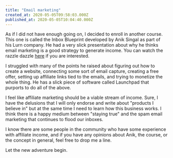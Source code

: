 ```yaml
---
title: "Email marketing"
created_at: 2020-05-05T09:58:03.000Z
published_at: 2020-05-05T10:04:40.000Z
---
```

As if I did not have enough going on, I decided to enroll in another course. This one is called the Inbox Blueprint developed by Anik Singal as part of his Lurn company. He had a very slick presentation about why he thinks email marketing is a good strategy to generate income. You can watch the razzle dazzle [here](https://bootcamp.lurn.com/rk-esi-1/?utm_source=lurn-rk-inbox&utm_medium=lurn-rk-inbox-email&utm_campaign=lurn-rk-inbox&mbsy_source=190daad3-0fbc-4373-b219-dec8dfccd37e&mbsy_exp=Thu%2C+04+Jun+2020+01%3A01%3A35+GMT&campaignid=33906&mbsy=DnWR9) if you are interested. 

I struggled with many of the points he raised about figuring out how to create a website, connecting some sort of email capture, creating a free offer, setting up affiliate links tied to the emails, and trying to monetize the whole thing. He has a slick piece of software called Launchpad that purports to do all of the above. 

I feel like affiliate marketing should be a viable stream of income. Sure, I have the delusions that I will only endorse and write about "products I believe in" but at the same time I need to learn how this business works. I think there is a happy medium between "staying true" and the spam email marketing that continues to flood our inboxes. 

I know there are some people in the community who have some experience with affiliate income, and if you have any opinions about Anik, the course, or the concept in general, feel free to drop me a line.

Let the new adventure begin.
